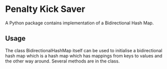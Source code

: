 # Penalty Kick Saver

A Python package contains implementation of a Bidirectional Hash Map.

## Usage

The class BidirectionalHashMap itself can be used to initialise a
bidirectional hash map which is a hash map which has mappings from
keys to values and the other way around. Several methods are in the
class.